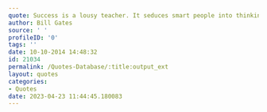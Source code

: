 ```yaml
---
quote: Success is a lousy teacher. It seduces smart people into thinking they can’t lose. And it’s an unreliable guide to the future.
author: Bill Gates
source: ' '
profileID: '0'
tags: ''
date: 10-10-2014 14:48:32
id: 21034
permalink: /Quotes-Database/:title:output_ext
layout: quotes
categories:
- Quotes
date: 2023-04-23 11:44:45.180083
---
```

